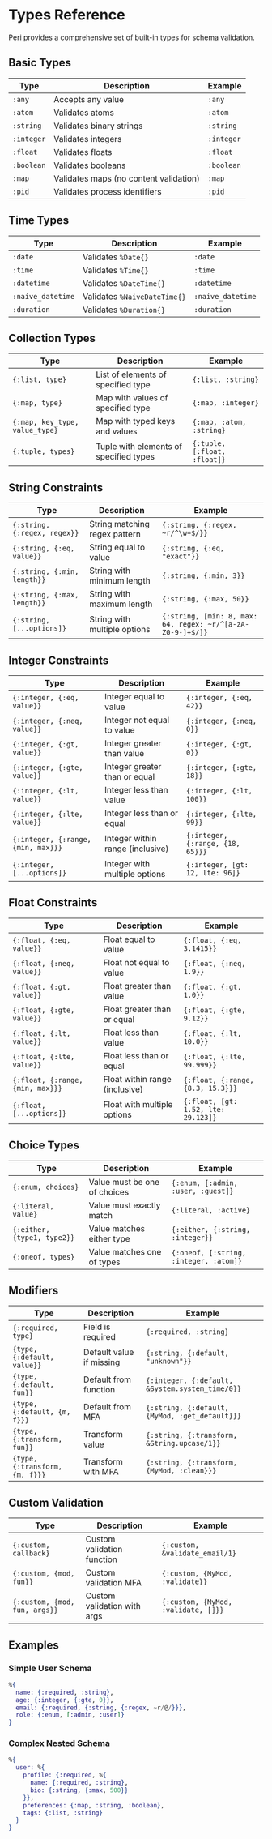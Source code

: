# Types Reference

Peri provides a comprehensive set of built-in types for schema validation.

## Basic Types

| Type | Description | Example |
|------|-------------|---------|
| `:any` | Accepts any value | `:any` |
| `:atom` | Validates atoms | `:atom` |
| `:string` | Validates binary strings | `:string` |
| `:integer` | Validates integers | `:integer` |
| `:float` | Validates floats | `:float` |
| `:boolean` | Validates booleans | `:boolean` |
| `:map` | Validates maps (no content validation) | `:map` |
| `:pid` | Validates process identifiers | `:pid` |

## Time Types

| Type | Description | Example |
|------|-------------|---------|
| `:date` | Validates `%Date{}` | `:date` |
| `:time` | Validates `%Time{}` | `:time` |
| `:datetime` | Validates `%DateTime{}` | `:datetime` |
| `:naive_datetime` | Validates `%NaiveDateTime{}` | `:naive_datetime` |
| `:duration` | Validates `%Duration{}` | `:duration` |

## Collection Types

| Type | Description | Example |
|------|-------------|---------|
| `{:list, type}` | List of elements of specified type | `{:list, :string}` |
| `{:map, type}` | Map with values of specified type | `{:map, :integer}` |
| `{:map, key_type, value_type}` | Map with typed keys and values | `{:map, :atom, :string}` |
| `{:tuple, types}` | Tuple with elements of specified types | `{:tuple, [:float, :float]}` |

## String Constraints

| Type | Description | Example |
|------|-------------|---------|
| `{:string, {:regex, regex}}` | String matching regex pattern | `{:string, {:regex, ~r/^\w+$/}}` |
| `{:string, {:eq, value}}` | String equal to value | `{:string, {:eq, "exact"}}` |
| `{:string, {:min, length}}` | String with minimum length | `{:string, {:min, 3}}` |
| `{:string, {:max, length}}` | String with maximum length | `{:string, {:max, 50}}` |
| `{:string, [...options]}` | String with multiple options | `{:string, [min: 8, max: 64, regex: ~r/^[a-zA-Z0-9-]+$/]}` |

## Integer Constraints

| Type | Description | Example |
|------|-------------|---------|
| `{:integer, {:eq, value}}` | Integer equal to value | `{:integer, {:eq, 42}}` |
| `{:integer, {:neq, value}}` | Integer not equal to value | `{:integer, {:neq, 0}}` |
| `{:integer, {:gt, value}}` | Integer greater than value | `{:integer, {:gt, 0}}` |
| `{:integer, {:gte, value}}` | Integer greater than or equal | `{:integer, {:gte, 18}}` |
| `{:integer, {:lt, value}}` | Integer less than value | `{:integer, {:lt, 100}}` |
| `{:integer, {:lte, value}}` | Integer less than or equal | `{:integer, {:lte, 99}}` |
| `{:integer, {:range, {min, max}}}` | Integer within range (inclusive) | `{:integer, {:range, {18, 65}}}` |
| `{:integer, [...options]}` | Integer with multiple options | `{:integer, [gt: 12, lte: 96]}` |

## Float Constraints

| Type | Description | Example |
|------|-------------|---------|
| `{:float, {:eq, value}}` | Float equal to value | `{:float, {:eq, 3.1415}}` |
| `{:float, {:neq, value}}` | Float not equal to value | `{:float, {:neq, 1.9}}` |
| `{:float, {:gt, value}}` | Float greater than value | `{:float, {:gt, 1.0}}` |
| `{:float, {:gte, value}}` | Float greater than or equal | `{:float, {:gte, 9.12}}` |
| `{:float, {:lt, value}}` | Float less than value | `{:float, {:lt, 10.0}}` |
| `{:float, {:lte, value}}` | Float less than or equal | `{:float, {:lte, 99.999}}` |
| `{:float, {:range, {min, max}}}` | Float within range (inclusive) | `{:float, {:range, {8.3, 15.3}}}` |
| `{:float, [...options]}` | Float with multiple options | `{:float, [gt: 1.52, lte: 29.123]}` |

## Choice Types

| Type | Description | Example |
|------|-------------|---------|
| `{:enum, choices}` | Value must be one of choices | `{:enum, [:admin, :user, :guest]}` |
| `{:literal, value}` | Value must exactly match | `{:literal, :active}` |
| `{:either, {type1, type2}}` | Value matches either type | `{:either, {:string, :integer}}` |
| `{:oneof, types}` | Value matches one of types | `{:oneof, [:string, :integer, :atom]}` |

## Modifiers

| Type | Description | Example |
|------|-------------|---------|
| `{:required, type}` | Field is required | `{:required, :string}` |
| `{type, {:default, value}}` | Default value if missing | `{:string, {:default, "unknown"}}` |
| `{type, {:default, fun}}` | Default from function | `{:integer, {:default, &System.system_time/0}}` |
| `{type, {:default, {m, f}}}` | Default from MFA | `{:string, {:default, {MyMod, :get_default}}}` |
| `{type, {:transform, fun}}` | Transform value | `{:string, {:transform, &String.upcase/1}}` |
| `{type, {:transform, {m, f}}}` | Transform with MFA | `{:string, {:transform, {MyMod, :clean}}}` |

## Custom Validation

| Type | Description | Example |
|------|-------------|---------|
| `{:custom, callback}` | Custom validation function | `{:custom, &validate_email/1}` |
| `{:custom, {mod, fun}}` | Custom validation MFA | `{:custom, {MyMod, :validate}}` |
| `{:custom, {mod, fun, args}}` | Custom validation with args | `{:custom, {MyMod, :validate, []}}` |

## Examples

### Simple User Schema
```elixir
%{
  name: {:required, :string},
  age: {:integer, {:gte, 0}},
  email: {:required, {:string, {:regex, ~r/@/}}},
  role: {:enum, [:admin, :user]}
}
```

### Complex Nested Schema
```elixir
%{
  user: %{
    profile: {:required, %{
      name: {:required, :string},
      bio: {:string, {:max, 500}}
    }},
    preferences: {:map, :string, :boolean},
    tags: {:list, :string}
  }
}
```